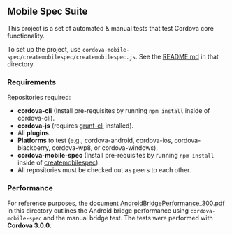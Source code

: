 <!--
#
# Licensed to the Apache Software Foundation (ASF) under one
# or more contributor license agreements.  See the NOTICE file
# distributed with this work for additional information
# regarding copyright ownership.  The ASF licenses this file
# to you under the Apache License, Version 2.0 (the
# "License"); you may not use this file except in compliance
# with the License.  You may obtain a copy of the License at
# 
# http://www.apache.org/licenses/LICENSE-2.0
# 
# Unless required by applicable law or agreed to in writing,
# software distributed under the License is distributed on an
# "AS IS" BASIS, WITHOUT WARRANTIES OR CONDITIONS OF ANY
#  KIND, either express or implied.  See the License for the
# specific language governing permissions and limitations
# under the License.
#
-->
## Mobile Spec Suite ##

This project is a set of automated & manual tests that test
Cordova core functionality.

To set up the project, use
`cordova-mobile-spec/createmobilespec/createmobilespec.js`.
See the [README.md](createmobilespec/README.md) in that directory.

### Requirements ###

Repositories required:

- **cordova-cli**
  (Install pre-requisites by running `npm install` inside of cordova-cli).
- **cordova-js** (requires
  [grunt-cli](https://github.com/gruntjs/grunt-cli) installed).
- All **plugins**.
- **Platforms** to test
  (e.g., cordova-android, cordova-ios, cordova-blackberry,
  cordova-wp8, or cordova-windows).
- **cordova-mobile-spec**
  (Install pre-requisites by running `npm install` inside of
  [createmobilespec](createmobilespec)).
- All repositories must be checked out as peers to each other.

### Performance ###

For reference purposes, the document
[AndroidBridgePerformance_300.pdf](AndroidBridgePerformance_300.pdf)
in this directory outlines the Android bridge performance using
`cordova-mobile-spec` and the manual bridge test.
The tests were performed with **Cordova 3.0.0**.
